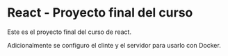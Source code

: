 # React - Proyecto final del curso
Este es el proyecto final del curso de react.

Adicionalmente se configuro el clinte y el servidor para usarlo con Docker.
